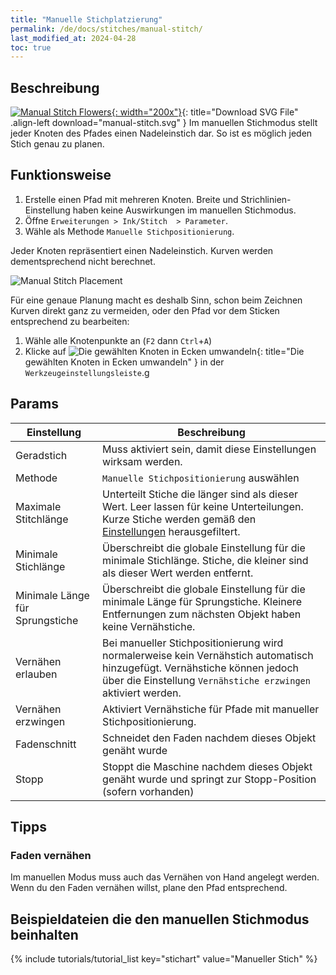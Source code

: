 ```yaml
---
title: "Manuelle Stichplatzierung"
permalink: /de/docs/stitches/manual-stitch/
last_modified_at: 2024-04-28
toc: true
---
```

## Beschreibung
[![Manual Stitch Flowers](/assets/images/docs/manual-stitch.jpg){: width="200x"}](/assets/images/docs/manual-stitch.svg){: title="Download SVG File" .align-left download="manual-stitch.svg" }
Im manuellen Stichmodus stellt jeder Knoten des Pfades einen Nadeleinstich dar. So ist es möglich jeden Stich genau zu planen.

## Funktionsweise

1. Erstelle einen Pfad mit mehreren Knoten. Breite und Strichlinien-Einstellung haben keine Auswirkungen im manuellen Stichmodus.
2. Öffne `Erweiterungen > Ink/Stitch  > Parameter`.
3. Wähle als Methode `Manuelle Stichpositionierung`.

Jeder Knoten repräsentiert einen Nadeleinstich. Kurven werden dementsprechend nicht berechnet.

![Manual Stitch Placement](/assets/images/docs/manual-stitch-placement.png)

Für eine genaue Planung macht es deshalb Sinn, schon beim Zeichnen Kurven direkt ganz zu vermeiden, oder den Pfad vor dem Sticken entsprechend zu bearbeiten:
1. Wähle alle Knotenpunkte an (`F2` dann `Ctrl`+`A`)
2. Klicke auf ![Die gewählten Knoten in Ecken umwandeln](/assets/images/docs/tool-controls-corner.jpg){: title="Die gewählten Knoten in Ecken umwandeln" } in der `Werkzeugeinstellungsleiste`.g

## Params

Einstellung|Beschreibung
---|---
Geradstich                            | Muss aktiviert sein, damit diese Einstellungen wirksam werden.
Methode                               | `Manuelle Stichpositionierung` auswählen
Maximale Stitchlänge                  | Unterteilt Stiche die länger sind als dieser Wert. Leer lassen für keine Unterteilungen. Kurze Stiche werden gemäß den [Einstellungen](/docs/preferences/) herausgefiltert.
Minimale Stichlänge                   | Überschreibt die globale Einstellung für die minimale Stichlänge. Stiche, die kleiner sind als dieser Wert werden entfernt.
Minimale Länge für Sprungstiche       | Überschreibt die globale Einstellung für die minimale Länge für Sprungstiche. Kleinere Entfernungen zum nächsten Objekt haben keine Vernähstiche.
Vernähen erlauben                     | Bei manueller Stichpositionierung wird normalerweise kein Vernähstich automatisch hinzugefügt. Vernähstiche können jedoch über die Einstellung `Vernähstiche erzwingen` aktiviert werden.
Vernähen erzwingen                    | Aktiviert Vernähstiche für Pfade mit manueller Stichpositionierung.
Fadenschnitt                          | Schneidet den Faden nachdem dieses Objekt genäht wurde
Stopp                                 | Stoppt die Maschine nachdem dieses Objekt genäht wurde und springt zur Stopp-Position (sofern vorhanden)

## Tipps

### Faden vernähen

Im manuellen Modus muss auch das Vernähen von Hand angelegt werden. Wenn du den Faden vernähen willst, plane den Pfad entsprechend.

## Beispieldateien die den manuellen Stichmodus beinhalten

{% include tutorials/tutorial_list key="stichart" value="Manueller Stich" %}

